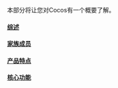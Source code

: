 
本部分将让您对Cocos有一个概要了解。

#### [综述](../chapter1/overview/zh.md)

#### [家族成员](../chapter1/members/zh.md)

#### [产品特点](../chapter1/features/zh.md)

#### [核心功能](../chapter1/function/zh.md)
